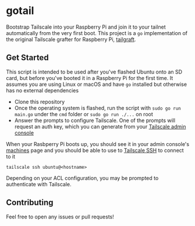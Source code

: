 # gotail

Bootstrap Tailscale into your Raspberry Pi and join it to your tailnet automatically from the very first boot. This project is a `go` implementation of the original Tailscale grafter for Raspberry Pi, [tailgraft](https://github.com/tailscale-dev/tailgraft/blob/main/README.md).

## Get Started

This script is intended to be used after you've flashed Ubuntu onto an SD card, but before you've booted it in a Raspberry Pi for the first time. It assumes you are using Linux or macOS and have `go` installed but otherwise has no external dependencies

- Clone this repository
- Once the operating system is flashed, run the script with `sudo go run main.go` under the `cmd` folder or `sudo go run ./...` on root
- Answer the prompts to configure Tailscale. One of the prompts will request an auth key, which you can generate from your [Tailscale admin console](https://login.tailscale.com/admin/settings/keys)

When your Rasbperry Pi boots up, you should see it in your admin console's [machines](https://login.tailscale.com/admin/machines) page and you should be able to use to [Tailscale SSH](https://tailscale.com/tailscale-ssh/) to connect to it

```
tailscale ssh ubuntu@<hostname>
```

Depending on your ACL configuration, you may be prompted to authenticate with Tailscale.

## Contributing

Feel free to open any issues or pull requests!